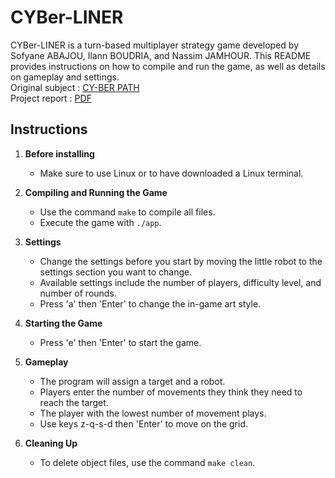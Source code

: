 # CYBer-LINER

CYBer-LINER is a turn-based multiplayer strategy game developed by Sofyane ABAJOU, Ilann BOUDRIA, and Nassim JAMHOUR. 
This README provides instructions on how to compile and run the game, as well as details on gameplay and settings. <br>
Original subject : [CY-BER PATH](subject.pdf) <br>
Project report : [PDF](report.pdf) <br>

## Instructions

1. **Before installing**
   - Make sure to use Linux or to have downloaded a Linux terminal.

3. **Compiling and Running the Game**
   - Use the command `make` to compile all files.
   - Execute the game with `./app`.

4. **Settings**
   - Change the settings before you start by moving the little robot to the settings section you want to change.
   - Available settings include the number of players, difficulty level, and number of rounds.
   - Press 'a' then 'Enter' to change the in-game art style.

5. **Starting the Game**
   - Press 'e' then 'Enter' to start the game.

6. **Gameplay**
   - The program will assign a target and a robot.
   - Players enter the number of movements they think they need to reach the target.
   - The player with the lowest number of movement plays.
   - Use keys z-q-s-d then 'Enter' to move on the grid.

7. **Cleaning Up**
   - To delete object files, use the command `make clean`.
